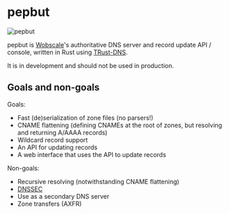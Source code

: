# pepbut

![pepbut](https://user-images.githubusercontent.com/52814/36644695-048da318-1a13-11e8-9dd2-5869434e62b8.gif)

pepbut is [Wobscale](https://github.com/wobscale)'s authoritative DNS server and record update API / console, written in Rust using [TRust-DNS](https://github.com/bluejekyll/trust-dns).

It is in development and should not be used in production.

## Goals and non-goals

Goals:

* Fast (de)serialization of zone files (no parsers!)
* CNAME flattening (defining CNAMEs at the root of zones, but resolving and returning A/AAAA records)
* Wildcard record support
* An API for updating records
* A web interface that uses the API to update records

Non-goals:

* Recursive resolving (notwithstanding CNAME flattening)
* [DNSSEC](https://sockpuppet.org/blog/2015/01/15/against-dnssec/)
* Use as a secondary DNS server
* Zone transfers (AXFR)
